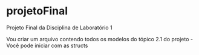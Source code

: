 # projetoFinal
Projeto Final da Disciplina de Laboratório 1

Vou criar um arquivo contendo todos os modelos do tópico 2.1 do projeto - Você pode iniciar com as structs

